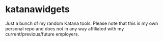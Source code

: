 # katanawidgets
Just a bunch of my random Katana tools.  Please note that this is my own personal repo and does not in any way affiliated with my current/previous/future employers.
